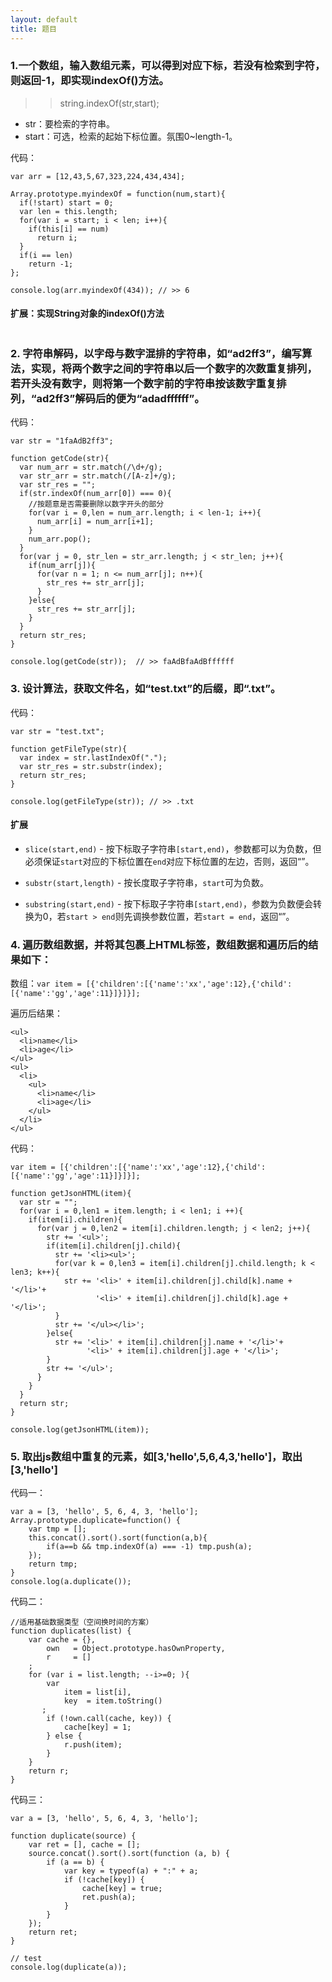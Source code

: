 ```yaml
---
layout: default
title: 题目
---
```


### 1.一个数组，输入数组元素，可以得到对应下标，若没有检索到字符，则返回-1，即实现indexOf()方法。

>> string.indexOf(str,start); 

- str：要检索的字符串。
- start：可选，检索的起始下标位置。氛围0~length-1。

代码：

~~~
var arr = [12,43,5,67,323,224,434,434];

Array.prototype.myindexOf = function(num,start){
  if(!start) start = 0;
  var len = this.length;
  for(var i = start; i < len; i++){
    if(this[i] == num)
      return i;
  }
  if(i == len)
    return -1;
};

console.log(arr.myindexOf(434)); // >> 6
~~~

#### 扩展：实现String对象的indexOf()方法

~~~
~~~

### 2. 字符串解码，以字母与数字混排的字符串，如“ad2ff3”，编写算法，实现，将两个数字之间的字符串以后一个数字的次数重复排列，若开头没有数字，则将第一个数字前的字符串按该数字重复排列，“ad2ff3”解码后的便为“adadffffff”。

代码：

~~~
var str = "1faAdB2ff3";

function getCode(str){
  var num_arr = str.match(/\d+/g);
  var str_arr = str.match(/[A-z]+/g);
  var str_res = "";
  if(str.indexOf(num_arr[0]) === 0){
    //按题意是否需要删除以数字开头的部分
    for(var i = 0,len = num_arr.length; i < len-1; i++){
      num_arr[i] = num_arr[i+1];
    }
    num_arr.pop();
  }
  for(var j = 0, str_len = str_arr.length; j < str_len; j++){
    if(num_arr[j]){
      for(var n = 1; n <= num_arr[j]; n++){
        str_res += str_arr[j];
      }
    }else{
      str_res += str_arr[j];
    }
  }
  return str_res;
}

console.log(getCode(str));  // >> faAdBfaAdBffffff
~~~

### 3. 设计算法，获取文件名，如“test.txt”的后缀，即“.txt”。

代码：

~~~
var str = "test.txt";

function getFileType(str){
  var index = str.lastIndexOf(".");
  var str_res = str.substr(index);
  return str_res;
}

console.log(getFileType(str)); // >> .txt
~~~

#### 扩展

- `slice(start,end)` - 按下标取子字符串`[start,end)`，参数都可以为负数，但必须保证`start`对应的下标位置在`end`对应下标位置的左边，否则，返回“”。

- `substr(start,length)` - 按长度取子字符串，`start`可为负数。

- `substring(start,end)` - 按下标取子字符串`[start,end)`，参数为负数便会转换为0，若`start > end`则先调换参数位置，若`start = end`，返回“”。

### 4. 遍历数组数据，并将其包裹上HTML标签，数组数据和遍历后的结果如下：
数组：`var item = [{'children':[{'name':'xx','age':12},{'child':[{'name':'gg','age':11}]}]}];`

遍历后结果：

~~~
<ul>
  <li>name</li>
  <li>age</li>
</ul>
<ul>
  <li>
    <ul>
      <li>name</li>
      <li>age</li>
    </ul>
  </li>
</ul>
~~~

代码：

~~~
var item = [{'children':[{'name':'xx','age':12},{'child':[{'name':'gg','age':11}]}]}];

function getJsonHTML(item){
  var str = "";
  for(var i = 0,len1 = item.length; i < len1; i ++){
    if(item[i].children){
      for(var j = 0,len2 = item[i].children.length; j < len2; j++){
        str += '<ul>';
        if(item[i].children[j].child){
          str += '<li><ul>';
          for(var k = 0,len3 = item[i].children[j].child.length; k < len3; k++){
            str += '<li>' + item[i].children[j].child[k].name + '</li>'+
                   '<li>' + item[i].children[j].child[k].age + '</li>';
          }
          str += '</ul></li>';
        }else{
          str += '<li>' + item[i].children[j].name + '</li>'+
                 '<li>' + item[i].children[j].age + '</li>';
        }
        str += '</ul>';
      }
    }
  }
  return str;
}

console.log(getJsonHTML(item));
~~~

### 5. 取出js数组中重复的元素，如[3,'hello',5,6,4,3,'hello']，取出[3,'hello']

代码一：

~~~
var a = [3, 'hello', 5, 6, 4, 3, 'hello'];
Array.prototype.duplicate=function() {
    var tmp = [];
    this.concat().sort().sort(function(a,b){
        if(a==b && tmp.indexOf(a) === -1) tmp.push(a);
    });
    return tmp;
}
console.log(a.duplicate());
~~~

代码二：

~~~
//适用基础数据类型（空间换时间的方案）
function duplicates(list) {
    var cache = {},
        own   = Object.prototype.hasOwnProperty,
        r     = []
    ;
    for (var i = list.length; --i>=0; ){
        var 
            item = list[i],
            key  = item.toString()
       ;
        if (!own.call(cache, key)) {
            cache[key] = 1;
        } else {
            r.push(item);
        }
    }
    return r;
}
~~~

代码三：

~~~
var a = [3, 'hello', 5, 6, 4, 3, 'hello'];

function duplicate(source) {
    var ret = [], cache = [];
    source.concat().sort().sort(function (a, b) {
        if (a == b) {
            var key = typeof(a) + ":" + a;
            if (!cache[key]) {
                cache[key] = true;
                ret.push(a);
            }
        }
    });
    return ret;
}

// test
console.log(duplicate(a));
~~~